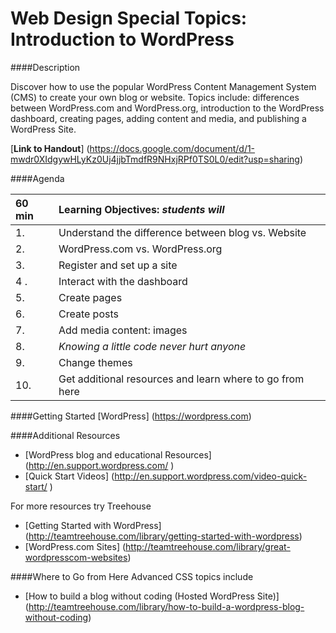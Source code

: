 Web Design Special Topics: Introduction to WordPress
=================

####Description

Discover how to use the popular WordPress Content Management System (CMS) to create your own blog or website. Topics include: differences between WordPress.com and WordPress.org, introduction to the WordPress dashboard, creating pages, adding content and media, and publishing a WordPress Site.

[**Link to Handout**]
(https://docs.google.com/document/d/1-mwdr0XIdgywHLyKz0Uj4jjbTmdfR9NHxjRPf0TS0L0/edit?usp=sharing)

####Agenda

|60 min| **Learning Objectives:** *students will* |
|:---------------|:-----------------|
| 1.  | Understand the difference between blog vs. Website |
| 2.  | WordPress.com vs. WordPress.org |
| 3.  | Register and set up a site |
| 4 . | Interact with the dashboard |
| 5.  | Create pages |
| 6.  | Create posts |
| 7.  | Add media content: images |
| 8.  | *Knowing a little code never hurt anyone* |
| 9.  | Change themes |
| 10. | Get additional resources and learn where to go from here |

####Getting Started
[WordPress] (https://wordpress.com)

####Additional Resources
- [WordPress blog and educational Resources] (http://en.support.wordpress.com/ )
- [Quick Start Videos] (http://en.support.wordpress.com/video-quick-start/ )

For more resources try Treehouse
- [Getting Started with WordPress] (http://teamtreehouse.com/library/getting-started-with-wordpress)
- [WordPress.com Sites] (http://teamtreehouse.com/library/great-wordpresscom-websites)

####Where to Go from Here
Advanced CSS topics include
- [How to build a blog without coding (Hosted WordPress Site)] (http://teamtreehouse.com/library/how-to-build-a-wordpress-blog-without-coding)

